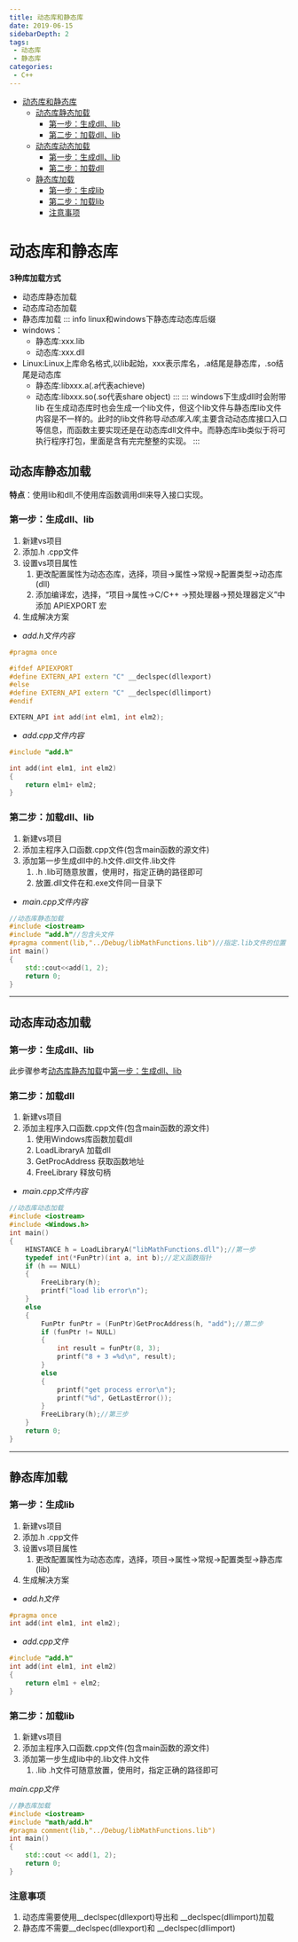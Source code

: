 ```yaml
---
title: 动态库和静态库
date: 2019-06-15
sidebarDepth: 2
tags:
 - 动态库
 - 静态库
categories:
 - C++
---
```

- [动态库和静态库](#动态库和静态库)
	- [动态库静态加载](#动态库静态加载)
		- [第一步：生成dll、lib](#第一步生成dlllib)
		- [第二步：加载dll、lib](#第二步加载dlllib)
	- [动态库动态加载](#动态库动态加载)
		- [第一步：生成dll、lib](#第一步生成dlllib-1)
		- [第二步：加载dll](#第二步加载dll)
	- [静态库加载](#静态库加载)
		- [第一步：生成lib](#第一步生成lib)
		- [第二步：加载lib](#第二步加载lib)
		- [注意事项](#注意事项)

# 动态库和静态库
**3种库加载方式**
- 动态库静态加载
- 动态库动态加载
- 静态库加载
::: info linux和windows下静态库动态库后缀
- windows：
  - 静态库:xxx.lib
  - 动态库:xxx.dll
- Linux:Linux上库命名格式,以lib起始，xxx表示库名，.a结尾是静态库，.so结尾是动态库
  - 静态库:libxxx.a(.a代表achieve)
  - 动态库:libxxx.so(.so代表share object)
:::
::: windows下生成dll时会附带lib
在生成动态库时也会生成一个lib文件，但这个lib文件与静态库lib文件内容是不一样的。此时的lib文件称导*动态库入库*,主要含动动态库接口入口等信息，而函数主要实现还是在动态库dll文件中。而静态库lib类似于将可执行程序打包，里面是含有完完整整的实现。
:::
## 动态库静态加载
**特点**：使用lib和dll,不使用库函数调用dll来导入接口实现。
### 第一步：生成dll、lib
1. 新建vs项目
2. 添加.h .cpp文件
3. 设置vs项目属性
   1. 更改配置属性为动态态库，选择，项目->属性->常规->配置类型->动态库(dll)
   2. 添加编译宏，选择，“项目->属性->C/C++ ->预处理器->预处理器定义”中添加 APIEXPORT 宏
4. 生成解决方案

- *add.h文件内容*
```cpp
#pragma once

#ifdef APIEXPORT
#define EXTERN_API extern "C" __declspec(dllexport)
#else
#define EXTERN_API extern "C" __declspec(dllimport)
#endif

EXTERN_API int add(int elm1, int elm2);
```
- *add.cpp文件内容*
```cpp
#include "add.h"

int add(int elm1, int elm2)
{
	return elm1+ elm2;
}
```
### 第二步：加载dll、lib
1. 新建vs项目
2. 添加主程序入口函数.cpp文件(包含main函数的源文件)
3. 添加第一步生成dll中的.h文件.dll文件.lib文件
   1. .h .lib可随意放置，使用时，指定正确的路径即可
   2. 放置.dll文件在和.exe文件同一目录下

- *main.cpp文件内容*
```cpp
//动态库静态加载
#include <iostream>
#include "add.h"//包含头文件
#pragma comment(lib,"../Debug/libMathFunctions.lib")//指定.lib文件的位置
int main()
{
	std::cout<<add(1, 2);
	return 0;
}
```
--------------------------
## 动态库动态加载
### 第一步：生成dll、lib
此步骤参考[动态库静态加载](#动态库静态加载)中[第一步：生成dll、lib](#第一步：生成dll、lib)
### 第二步：加载dll
1. 新建vs项目
2. 添加主程序入口函数.cpp文件(包含main函数的源文件)
	1. 使用Windows库函数加载dll
	2. LoadLibraryA 加载dll
	3. GetProcAddress 获取函数地址
	4. FreeLibrary 释放句柄

- *main.cpp文件内容*
```cpp
//动态库动态加载
#include <iostream>
#include <Windows.h>
int main()
{
	HINSTANCE h = LoadLibraryA("libMathFunctions.dll");//第一步
	typedef int(*FunPtr)(int a, int b);//定义函数指针
	if (h == NULL)
	{
		FreeLibrary(h);
		printf("load lib error\n");
	}
	else
	{
		FunPtr funPtr = (FunPtr)GetProcAddress(h, "add");//第二步
		if (funPtr != NULL)
		{
			int result = funPtr(8, 3);
			printf("8 + 3 =%d\n", result);
		}
		else
		{
			printf("get process error\n");
			printf("%d", GetLastError());
		}
		FreeLibrary(h);//第三步
	}
	return 0;
}
```
----------------------------
## 静态库加载
### 第一步：生成lib
1. 新建vs项目
2. 添加.h .cpp文件
3. 设置vs项目属性
   1. 更改配置属性为动态态库，选择，项目->属性->常规->配置类型->静态库(lib)
4. 生成解决方案

- *add.h文件*
```cpp
#pragma once
int add(int elm1, int elm2);
```
- *add.cpp文件*
```cpp
#include "add.h"
int add(int elm1, int elm2)
{
	return elm1 + elm2;
}
```
### 第二步：加载lib
1. 新建vs项目
2. 添加主程序入口函数.cpp文件(包含main函数的源文件)
3. 添加第一步生成lib中的.lib文件.h文件
   1. .lib .h文件可随意放置，使用时，指定正确的路径即可

*main.cpp文件*
```cpp
//静态库加载
#include <iostream>
#include "math/add.h"
#pragma comment(lib,"../Debug/libMathFunctions.lib")
int main()
{
	std::cout << add(1, 2);
	return 0;
}
```
### 注意事项
1. 动态库需要使用__declspec(dllexport)导出和 __declspec(dllimport)加载
2. 静态库不需要__declspec(dllexport)和 __declspec(dllimport)

